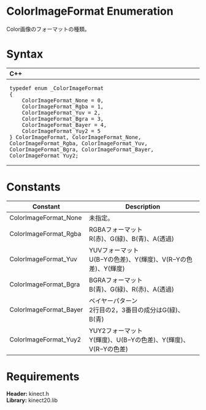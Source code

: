 ColorImageFormat Enumeration  
============================  

Color画像のフォーマットの種類。 <span id="syntaxSection"></span>

Syntax  
======  

<table>
<colgroup>
<col width="100%" />
</colgroup>
<thead>
<tr class="header">
<th align="left">C++</th>
</tr>
</thead>
<tbody>
<tr class="odd">
<td align="left"><pre><code>typedef enum _ColorImageFormat  
{  
    ColorImageFormat_None = 0,  
    ColorImageFormat_Rgba = 1,  
    ColorImageFormat_Yuv = 2,  
    ColorImageFormat_Bgra = 3,  
    ColorImageFormat_Bayer = 4,  
    ColorImageFormat_Yuy2 = 5  
} ColorImageFormat, ColorImageFormat_None, ColorImageFormat_Rgba, ColorImageFormat_Yuv, ColorImageFormat_Bgra, ColorImageFormat_Bayer, ColorImageFormat_Yuy2;</code></pre></td>
</tr>
</tbody>
</table>

<span id="ID4ELB"></span>

Constants  
=========  

| Constant                | Description           |
|-------------------------|-----------------------|
| ColorImageFormat\_None  | 未指定。 |
| ColorImageFormat\_Rgba  | RGBAフォーマット<br/>R(赤)、G(緑)、B(青)、A(透過)           |
| ColorImageFormat\_Yuv   | YUVフォーマット<br/>U(B−Yの色差)、Y(輝度)、V(R−Yの色差)、Y(輝度)            |
| ColorImageFormat\_Bgra  | BGRAフォーマット<br/>B(青)、G(緑)、R(赤)、A(透過)           |
| ColorImageFormat\_Bayer | ベイヤーパターン<br/>2行目の2，3番目の成分はG(緑)、B(青)          |
| ColorImageFormat\_Yuy2  | YUY2フォーマット<br/>Y(輝度)、U(B−Yの色差)、Y(輝度)、V(R−Yの色差)           |

<span id="requirements"></span>

Requirements  
============  

**Header:** kinect.h  
**Library:** kinect20.lib  



<!--Please do not edit the data in the comment block below.-->
<!--
TOCTitle : ColorImageFormat Enumeration
RLTitle : ColorImageFormat Enumeration
KeywordK : ColorImageFormat enumeration
HelpPriority : 2
KeywordF : ColorImageFormat
KeywordF : Microsoft.Kinect.kinect.ColorImageFormat
KeywordA : T:Microsoft.Kinect.kinect.ColorImageFormat
AssetID : T:Microsoft.Kinect.kinect.ColorImageFormat
Locale : en-us
CommunityContent : 1
APIType : Managed
APILocation : 
APIName : Microsoft.Kinect.kinect.ColorImageFormat
TargetOS : Windows
TopicType : kbSyntax
DevLang : C++
DocSet : K4Wv2
ProjType : K4Wv2Proj
Technology : Kinect for Windows
Product : Kinect for Windows SDK v2
productversion : 20
-->
